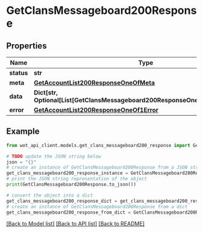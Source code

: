 # GetClansMessageboard200Response


## Properties

Name | Type | Description | Notes
------------ | ------------- | ------------- | -------------
**status** | **str** |  | 
**meta** | [**GetAccountList200ResponseOneOfMeta**](GetAccountList200ResponseOneOfMeta.md) |  | 
**data** | **Dict[str, Optional[List[GetClansMessageboard200ResponseOneOfDataValueInner]]]** |  | 
**error** | [**GetAccountList200ResponseOneOf1Error**](GetAccountList200ResponseOneOf1Error.md) |  | 

## Example

```python
from wot_api_client.models.get_clans_messageboard200_response import GetClansMessageboard200Response

# TODO update the JSON string below
json = "{}"
# create an instance of GetClansMessageboard200Response from a JSON string
get_clans_messageboard200_response_instance = GetClansMessageboard200Response.from_json(json)
# print the JSON string representation of the object
print(GetClansMessageboard200Response.to_json())

# convert the object into a dict
get_clans_messageboard200_response_dict = get_clans_messageboard200_response_instance.to_dict()
# create an instance of GetClansMessageboard200Response from a dict
get_clans_messageboard200_response_from_dict = GetClansMessageboard200Response.from_dict(get_clans_messageboard200_response_dict)
```
[[Back to Model list]](../README.md#documentation-for-models) [[Back to API list]](../README.md#documentation-for-api-endpoints) [[Back to README]](../README.md)


